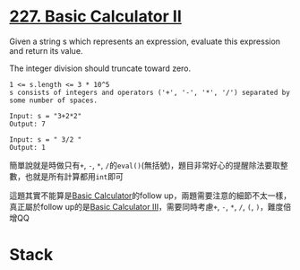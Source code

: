 # [227. Basic Calculator II](https://leetcode.com/problems/basic-calculator-ii/)

Given a string s which represents an expression, evaluate this expression and return its value. 

The integer division should truncate toward zero.

```
1 <= s.length <= 3 * 10^5
s consists of integers and operators ('+', '-', '*', '/') separated by some number of spaces.
```

```
Input: s = "3+2*2"
Output: 7

Input: s = " 3/2 "
Output: 1
```

簡單說就是時做只有`+`, `-`, `*`, `/`的`eval()`(無括號)，題目非常好心的提醒除法要取整數，也就是所有計算都用`int`即可

這題其實不能算是[Basic Calculator](https://leetcode.com/problems/basic-calculator/)的follow up，兩題需要注意的細節不太一樣，真正屬於follow up的是[Basic Calculator III](https://leetcode.com/problems/basic-calculator-iii/)，需要同時考慮`+`, `-`, `*`, `/`, `(`, `)`，難度倍增QQ

# Stack
